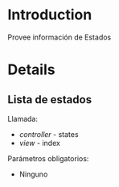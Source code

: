 # Introduction #

Provee información de Estados


# Details #

## Lista de estados ##

Llamada:

  * _controller_ - states
  * _view_ - index

Parámetros obligatorios:

  * Ninguno